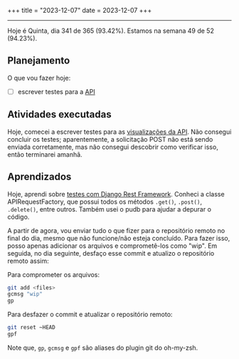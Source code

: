 +++
title = "2023-12-07"
date = 2023-12-07
+++

---

Hoje é Quinta, dia 341 de 365 (93.42%). Estamos na semana 49 de 52 (94.23%).

## Planejamento

O que vou fazer hoje:

- [ ] escrever testes para a [API](https://github.com/OmnicodeSolutions/luisa_drf_tutorial)

## Atividades executadas

Hoje, comecei a escrever testes para as [visualizações da API](https://github.com/OmnicodeSolutions/luisa_drf_tutorial/blob/main/tutorial/snippets/views.py). Não consegui concluir os testes; aparentemente, a solicitação POST não está sendo enviada corretamente, mas não consegui descobrir como verificar isso, então terminarei amanhã.

## Aprendizados

Hoje, aprendi sobre [testes com Django Rest Framework](https://www.django-rest-framework.org/api-guide/testing/). Conheci a classe APIRequestFactory, que possui todos os métodos `.get()`, `.post()`, `.delete()`, entre outros. Também usei o pudb para ajudar a depurar o código.

A partir de agora, vou enviar tudo o que fizer para o repositório remoto no final do dia, mesmo que não funcione/não esteja concluído. Para fazer isso, posso apenas adicionar os arquivos e comprometê-los como "wip". Em seguida, no dia seguinte, desfaço esse commit e atualizo o repositório remoto assim:

Para comprometer os arquivos:
```bash
git add <files>
gcmsg "wip"
gp
```

Para desfazer o commit e atualizar o repositório remoto:
```bash
git reset ~HEAD
gpf
```

Note que, `gp`, `gcmsg` e `gpf` são aliases do plugin git do oh-my-zsh.

